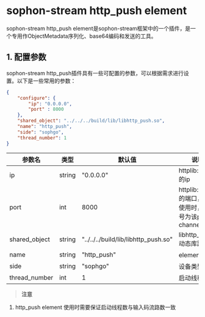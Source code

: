 # sophon-stream http_push element

sophon-stream http_push element是sophon-stream框架中的一个插件，是一个专用作ObjectMetadata序列化、base64编码和发送的工具。

## 1. 配置参数
sophon-stream http_push插件具有一些可配置的参数，可以根据需求进行设置。以下是一些常用的参数：

```json
{
    "configure": {
        "ip": "0.0.0.0",
        "port" : 8000
    },
    "shared_object": "../../../build/lib/libhttp_push.so",
    "name": "http_push",
    "side": "sophgo",
    "thread_number": 1
}
```

| 参数名        | 类型   | 默认值                               | 说明                            |
| ------------- | ------ | ------------------------------------ | ------------------------------- |
| ip            | string | "0.0.0.0"                            | httplib::Client的ip            |
| port            | int | 8000                            | httplib::Client的端口，实际使用时，端口号为该port + channel_id            |
| shared_object | string | "../../../build/lib/libhttp_push.so" | libhttp_push动态库路径          |
| name          | string | "http_push"                          | element名称                     |
| side          | string | "sophgo"                             | 设备类型                        |
| thread_number | int    | 1                                    | 启动线程数                      |

> **注意**
1. http_push element 使用时需要保证启动线程数与输入码流路数一致